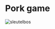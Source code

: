 # Pork game

![sleutelbos](https://github.com/user-attachments/assets/46ffc0a9-f932-4399-ab28-e3d39d1a9385)
